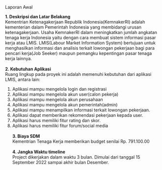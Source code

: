 Laporan Awal

<strong>1.  Deskripsi dan Latar Belakang</strong> <br>
      Kementrian Ketenagakerjaan Republik Indonesia(KemnakerRI) adalah kementerian dalam Pemerintah Indonesia yang membidangi urusan ketenagakerjaan. Usaha KemnakerRI dalam meningkatkan jumlah angkatan tenaga kerja Indonesia yaitu dengan cara membuat sistem informasi pasar kerja atau LMIS.
LMIS(Labour Market Information System) bertujuan untuk menghasilkan informasi dan analisis terkait lowongan pekerjaan bagi para pencari kerja(Job Seeker) maupun pemangku kepentingan pasar tenaga kerja lainnya.
      <br><br>
<strong>2.  Kebutuhan Aplikasi</strong> <br>
    Ruang lingkup pada proyek ini adalah memenuhi kebutuhan dari aplikasi LMIS, antara lain: <br>
1.	Aplikasi mampu mengelola login dan registrasi <br>
2.	Aplikasi mampu mengelola akun user(calon pekerja)  <br>
3.	Aplikasi mampu mengelola akun perusahaan<br>
4.	Aplikasi mampu mengelola akun pemerintah(admin)<br>
5.	Aplikasi mampu menampilkan informasi terkait lowongan pekerjaan.<br>
6.	Aplikasi dapat memberikan rekomendasi pekerjaan kepada user.<br>
7.	Aplikasi harus memiliki fitur rating dan skor.<br>
8.	Aplikasi harus memiliki fitur forum/social media<br>
      <br>
<strong>3.  Biaya SDM </strong><br>
       Kementrian Tenaga Kerja memberikan budget senilai Rp. 791.100.00 <br>
      <br>
<strong>4.  Jangka Waktu timeline</strong><br>
      Project dikerjakan dalam waktu 3 bulan. Dimulai dari tanggal 15 September 2022 sampai akhir bulan Desember.
